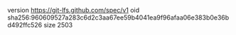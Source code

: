 version https://git-lfs.github.com/spec/v1
oid sha256:960609527a283c6d2c3aa67ee59b4041ea9f96afaa06e383b0e36bd492ffc526
size 2503
